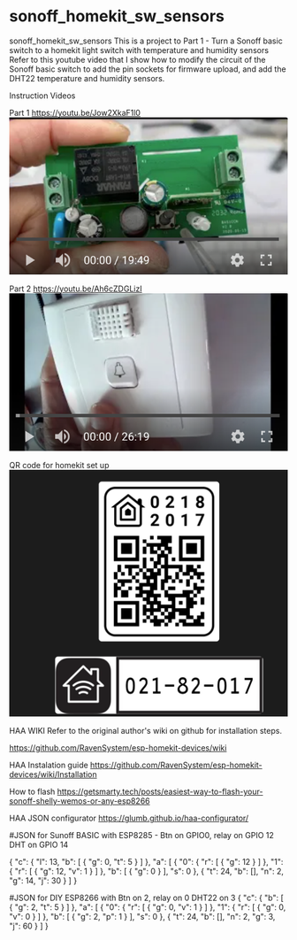 # sonoff_homekit_sw_sensors
sonoff_homekit_sw_sensors
This is a project to Part 1 - Turn a Sonoff basic switch to a homekit light switch with temperature and humidity sensors
Refer to this youtube video that I show how to modify the circuit of the Sonoff basic switch to add the pin sockets for firmware upload, and add the DHT22 temperature and  humidity sensors.

Instruction Videos

Part 1 https://youtu.be/Jow2XkaF1l0
[![Youtube%20Video](youtube1.png)]( https://youtu.be/Jow2XkaF1l0)

Part 2  https://youtu.be/Ah6cZDGLizI
[![Youtube%20Video](youtube2.png)](https://youtu.be/Ah6cZDGLizI)


QR code for homekit set up
[![QR%20Code](QRCode.png)](https://youtu.be/kwJh4bO8yv4)

HAA WIKI
Refer to the original author's wiki on github for installation steps.

https://github.com/RavenSystem/esp-homekit-devices/wiki


HAA Instalation guide
https://github.com/RavenSystem/esp-homekit-devices/wiki/Installation



How to flash
https://getsmarty.tech/posts/easiest-way-to-flash-your-sonoff-shelly-wemos-or-any-esp8266

HAA JSON configurator
https://glumb.github.io/haa-configurator/

#JSON for Sunoff BASIC  with ESP8285 -  Btn on GPIO0, relay on GPIO 12  DHT on GPIO  14

{
  "c": {
    "l": 13,
    "b": [
      {
        "g": 0,
        "t": 5
      }
    ]
  },
  "a": [
    {
      "0": {
        "r": [
          {
            "g": 12
          }
        ]
      },
      "1": {
        "r": [
          {
            "g": 12,
            "v": 1
          }
        ]
      },
      "b": [
        {
          "g": 0
        }
      ],
      "s": 0
    },
    {
      "t": 24,
      "b": [],
      "n": 2,
      "g": 14,
      "j": 30
    }
  ]
}


#JSON for DIY ESP8266 with Btn on 2, relay on 0 DHT22 on 3 
{
  "c": {
    "b": [
      {
        "g": 2,
        "t": 5
      }
    ]
  },
  "a": [
    {
      "0": {
        "r": [
          {
            "g": 0,
            "v": 1
          }
        ]
      },
      "1": {
        "r": [
          {
            "g": 0,
            "v": 0
          }
        ]
      },
      "b": [
        {
          "g": 2,
          "p": 1
        }
      ],
      "s": 0
    },
    {
      "t": 24,
      "b": [],
      "n": 2,
      "g": 3,
      "j": 60
    }
  ]
}
